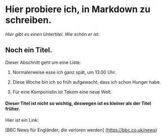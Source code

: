 # Hier probiere ich, in Markdown zu schreiben.

_Hier gibt es einen Untertitel. Wie schön er ist._

## Noch ein Titel.

Dieser Abschnitt geht um eine Liste:

1. Normalerweise esse ich ganz spät, um 13.00 Uhr.

2. Diese Woche bin ich so früh aufgewacht, dass ich schon Hunger habe.

3. Für eine Komponistin ist Tekom eine neue Welt.

#### Dieser Titel ist nicht so wichtig, deswegen ist es kleiner als der Titel früher.

Hier ist ein Link:

[BBC News für Engländer, die verloren werden] (https://bbc.co.uk/news)
